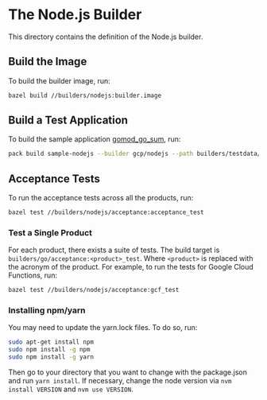 # The Node.js Builder
This directory contains the definition of the Node.js builder.

## Build the Image
To build the builder image, run:

```bash
bazel build //builders/nodejs:builder.image
```

## Build a Test Application
To build the sample application [gomod_go_sum](../testdata/nodejs/package_json/), run:

```bash
pack build sample-nodejs --builder gcp/nodejs --path builders/testdata/nodejs/appengine/package_json/ --trust-builder -v
```

## Acceptance Tests
To run the acceptance tests across all the products, run:

```bash
bazel test //builders/nodejs/acceptance:acceptance_test
```

### Test a Single Product
For each product, there exists a suite of tests. The build target is
`builders/go/acceptance:<product>_test`. Where `<product>` is replaced with the
acronym of the product. For example, to run the tests for Google Cloud
Functions, run:

```bash
bazel test //builders/nodejs/acceptance:gcf_test
```

### Installing npm/yarn
You may need to update the yarn.lock files. To do so, run:

```bash
sudo apt-get install npm
sudo npm install -g npm
sudo npm install -g yarn
```

Then go to your directory that you want to change with the package.json and run `yarn install`. If necessary, change the node version via `nvm install VERSION` and `nvm use VERSION`.
